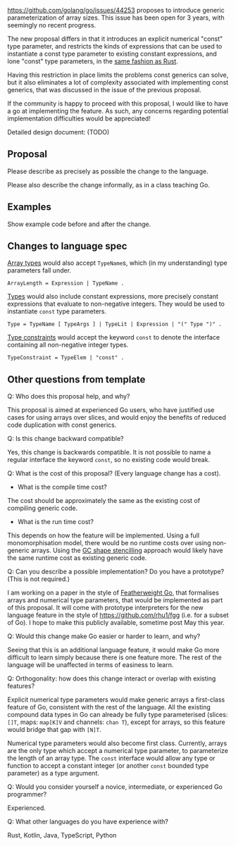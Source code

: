 https://github.com/golang/go/issues/44253 proposes to introduce generic
parameterization of array sizes. This issue has been open for 3 years, with
seemingly no recent progress.

The new proposal differs in that it introduces an explicit numerical "const"
type parameter, and restricts the kinds of expressions that can be used to
instantiate a const type parameter to existing constant expressions, and lone
"const" type parameters, in the [same fashion as
Rust](https://blog.rust-lang.org/2021/02/26/const-generics-mvp-beta.html#no-complex-generic-expressions-in-const-arguments).

Having this restriction in place limits the problems const generics can solve,
but it also eliminates a lot of complexity associated with implementing const
generics, that was discussed in the issue of the previous proposal.

If the community is happy to proceed with this proposal, I would like to have a
go at implementing the feature. As such, any concerns regarding potential
implementation difficulties would be appreciated!

Detailed design document: (TODO)

## Proposal

Please describe as precisely as possible the change to the language.


<!-- TODO do we allow interfaces that are a union of expressions? -->


Please also describe the change informally, as in a class teaching Go.

## Examples

Show example code before and after the change.

<!-- TODO -->

## Changes to language spec

[Array types](https://go.dev/ref/spec#Array_types) would also accept
`TypeName`s, which (in my understanding) type parameters fall under.

```
ArrayLength = Expression | TypeName .
```

[Types](https://go.dev/ref/spec#Types) would also include constant expressions,
more precisely constant expressions that evaluate to non-negative integers. They
would be used to instantiate `const` type parameters.

```
Type = TypeName [ TypeArgs ] | TypeLit | Expression | "(" Type ")" .
```

[Type constraints](https://go.dev/ref/spec#TypeConstraint) would accept the
keyword `const` to denote the interface containing all non-negative integer
types.

```
TypeConstraint = TypeElem | "const" .
```

## Other questions from template

Q: Who does this proposal help, and why?

This proposal is aimed at experienced Go users, who have justified use cases for
using arrays over slices, and would enjoy the benefits of reduced code
duplication with const generics.

Q: Is this change backward compatible?

Yes, this change is backwards compatible. It is not possible to name a regular
interface the keyword `const`, so no existing code would break.

Q: What is the cost of this proposal? (Every language change has a cost).

- What is the compile time cost?

The cost should be approximately the same as the existing cost of compiling
generic code.

- What is the run time cost?

This depends on how the feature will be implemented. Using a full
monomorphisation model, there would be no runtime costs over using non-generic
arrays. Using the [GC shape
stencilling](https://github.com/golang/proposal/blob/master/design/generics-implementation-dictionaries-go1.18.md)
approach would likely have the same runtime cost as existing generic code.

Q: Can you describe a possible implementation? Do you have a prototype? (This is
not required.)

I am working on a paper in the style of [Featherweight
Go](https://dl.acm.org/doi/10.1145/3428217), that formalises arrays and
numerical type parameters, that would be implemented as part of this proposal.
It will come with prototype interpreters for the new language feature in the
style of https://github.com/rhu1/fgg (i.e. for a subset of Go). I hope to make
this publicly available, sometime post May this year.

Q: Would this change make Go easier or harder to learn, and why?

Seeing that this is an additional language feature, it would make Go more
difficult to learn simply because there is one feature more. The rest of the
language will be unaffected in terms of easiness to learn.

Q: Orthogonality: how does this change interact or overlap with existing
features?

Explicit numerical type parameters would make generic arrays a first-class
feature of Go, consistent with the rest of the language. All the existing
compound data types in Go can already be fully type parameterised (slices:
`[]T`, maps: `map[K]V` and channels: `chan T`), except for arrays, so this
feature would bridge that gap with `[N]T`.

Numerical type parameters would also become first class. Currently, arrays are
the only type which accept a numerical type parameter, to parameterize the
length of an array type. The `const` interface would allow any type or function
to accept a constant integer (or another `const` bounded type parameter) as a
type argument.

Q: Would you consider yourself a novice, intermediate, or experienced Go
programmer?

Experienced.

Q: What other languages do you have experience with?

Rust, Kotlin, Java, TypeScript, Python
